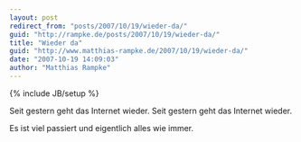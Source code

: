 ```yaml
---
layout: post
redirect_from: "posts/2007/10/19/wieder-da/"
guid: "http://rampke.de/posts/2007/10/19/wieder-da/"
title: "Wieder da"
guid: "http://www.matthias-rampke.de/2007/10/19/wieder-da/"
date: "2007-10-19 14:09:03"
author: "Matthias Rampke"
---
```

{% include JB/setup %}

Seit gestern geht das Internet wieder.
Seit gestern geht das Internet wieder.

Es ist viel passiert und eigentlich alles wie immer.

